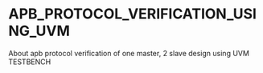 # APB_PROTOCOL_VERIFICATION_USING_UVM
About apb protocol verification of one master, 2 slave design using UVM TESTBENCH 
